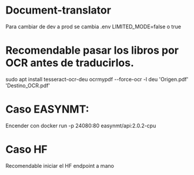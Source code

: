 # Document-translator

Para cambiar de dev a prod se cambia .env LIMITED_MODE=false o true

# Recomendable pasar los libros por OCR antes de traducirlos.

sudo apt install tesseract-ocr-deu
ocrmypdf --force-ocr -l deu 'Origen.pdf' 'Destino_OCR.pdf'

# Caso EASYNMT:

Encender con docker run -p 24080:80 easynmt/api:2.0.2-cpu

# Caso HF

Recomendable iniciar el HF endpoint a mano
